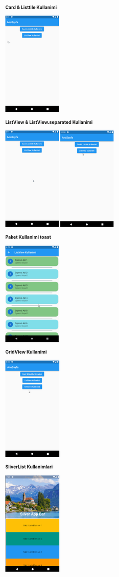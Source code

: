 #### Card & Listtile Kullanimi
<img src="assets/images/cardListtile.gif" height="300">

#### ListView & ListView.separated Kullanimi
<div>
<img src="assets/images/listView.gif" height="300">
<img src="assets/images/listViewbuilder.gif" height="300">
</div>

#### Paket Kullanimi toast
<img src="assets/images/paketKullanimi.gif" height="300">

#### GridView Kullanimi
<img src="assets/images/gridview.gif" height="300">

#### SliverList Kullanimlari
<img src="assets/images/sliverlist.gif" height="300">



